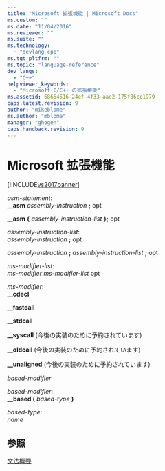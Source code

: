 ```yaml
---
title: "Microsoft 拡張機能 | Microsoft Docs"
ms.custom: ""
ms.date: "11/04/2016"
ms.reviewer: ""
ms.suite: ""
ms.technology: 
  - "devlang-cpp"
ms.tgt_pltfrm: ""
ms.topic: "language-reference"
dev_langs: 
  - "C++"
helpviewer_keywords: 
  - "Microsoft C/C++ の拡張機能"
ms.assetid: 68654516-24ef-4f33-aae2-175f86cc1979
caps.latest.revision: 9
author: "mikeblome"
ms.author: "mblome"
manager: "ghogen"
caps.handback.revision: 9
---
```

# Microsoft 拡張機能
[!INCLUDE[vs2017banner](../assembler/inline/includes/vs2017banner.md)]

*asm\-statement*:  
 **\_\_asm**  *assembly\-instruction* **;** opt  
  
 **\_\_asm {**  *assembly\-instruction\-list*  **};** opt  
  
 *assembly\-instruction\-list*:  
 *assembly\-instruction* **;** opt  
  
 *assembly\-instruction* **;** *assembly\-instruction\-list* **;** opt  
  
 *ms\-modifier\-list*:  
 *ms\-modifier ms\-modifier\-list* opt  
  
 *ms\-modifier*:  
 **\_\_cdecl**  
  
 **\_\_fastcall**  
  
 **\_\_stdcall**  
  
 **\_\_syscall** \(今後の実装のために予約されています\)  
  
 **\_\_oldcall** \(今後の実装のために予約されています\)  
  
 **\_\_unaligned** \(今後の実装のために予約されています\)  
  
 *based\-modifier*  
  
 *based\-modifier*:  
 **\_\_based \(** *based\-type* **\)**  
  
 *based\-type*:  
 *name*  
  
## 参照  
 [文法概要](../misc/grammar-summary-cpp.md)